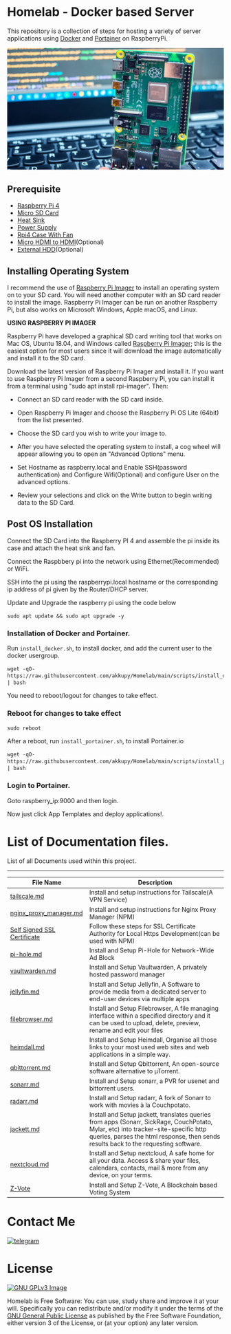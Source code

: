 # Homelab - Docker based Server

This repository is a collection of steps for hosting a variety of server applications using [Docker](https://www.docker.com/) and [Portainer](https://github.com/portainer/portainer) on RaspberryPi.

![alt text](https://github.com/akkupy/Homelab/blob/main/images/rpi4.jpg?raw=true)

## Prerequisite

* [Raspberry Pi 4](https://robu.in/product/raspberry-pi-4-model-b-with-4-gb-ram/)
* [Micro SD Card](https://www.amazon.in/gp/product/B082WPGKT6)
* [Heat Sink](https://robu.in/product/black-4-in-1-heat-sink-set-aluminum-for-raspberry-pi-4b/)
* [Power Supply](https://www.amazon.in/gp/product/B07XY8F3P7/)
* [Rpi4 Case With Fan](https://www.amazon.in/gp/product/B082ZQSHFZ/)
* [Micro HDMI to HDMI](https://www.amazon.in/gp/product/B08PW6W54V/)(Optional)
* [External HDD](https://www.flipkart.com/wd-1-5-tb-wired-external-hard-disk-drive-hdd/p/itmfcyh2wheuvhbk)(Optional)

## Installing Operating System

I recommend the use of [Raspberry Pi Imager](https://www.raspberrypi.com/software/) to install an operating system on to your SD card. You will need another computer with an SD card reader to install the image. Raspberry Pi Imager can be run on another Raspberry Pi, but also works on Microsoft Windows, Apple macOS, and Linux.

**USING RASPBERRY PI IMAGER**

Raspberry Pi have developed a graphical SD card writing tool that works on Mac OS, Ubuntu 18.04, and Windows called [Raspberry Pi Imager](https://www.raspberrypi.com/software/); this is the easiest option for most users since it will download the image automatically and install it to the SD card.

Download the latest version of Raspberry Pi Imager and install it. If you want to use Raspberry Pi Imager from a second Raspberry Pi, you can install it from a terminal using "sudo apt install rpi-imager". Then:

* Connect an SD card reader with the SD card inside.

* Open Raspberry Pi Imager and choose the Raspberry Pi OS Lite (64bit) from the list presented.

* Choose the SD card you wish to write your image to.

* After you have selected the operating system to install, a cog wheel will appear allowing you to open an "Advanced Options" menu.

* Set Hostname as raspberry.local and Enable SSH(password authentication) and Configure Wifi(Optional) and configure User on the advanced options.

* Review your selections and click on the Write button to begin writing data to the SD Card.

## Post OS Installation

Connect the SD Card into the Raspberry PI 4 and assemble the pi inside its case and attach the heat sink and fan.

Connect the Raspbbery pi into the network using Ethernet(Recommended) or WiFi.

SSH into the pi using the raspberrypi.local hostname or the corresponding ip address of pi given by the Router/DHCP server.

Update and Upgrade the raspberry pi using the code below

```
sudo apt update && sudo apt upgrade -y
```

### Installation of Docker and Portainer.
Run `install_docker.sh`, to install docker, and add the current user to the docker usergroup.

```
wget -qO- https://raw.githubusercontent.com/akkupy/Homelab/main/scripts/install_docker.sh | bash
```
You need to reboot/logout for changes to take effect.

### Reboot for changes to take effect

```
sudo reboot
```

After a reboot, run `install_portainer.sh`, to install Portainer.io

```
wget -qO- https://raw.githubusercontent.com/akkupy/Homelab/main/scripts/install_portainer.sh | bash
```

### Login to Portainer.

Goto raspberry_ip:9000 and then login.

Now just click App Templates and deploy applications!.

# List of Documentation files.


List of all Documents used within this project.

---

| File Name | Description |
| --------- | ----------- |
|[tailscale.md](./docs/tailscale.md)|Install and setup instructions for Tailscale(A VPN Service)|
|[nginx_proxy_manager.md](./docs/nginx_proxy_manager.md)|Install and setup instructions for Nginx Proxy Manager (NPM)|
|[Self Signed SSL Certificate](https://github.com/akkupy/Self_Signed_SSL_Cerificate)|Follow these steps for SSL Certificate Authority for Local Https Development(can be used with NPM)|
|[pi-hole.md](./docs/pi-hole.md)|Install and Setup Pi-Hole for Network-Wide Ad Block|
|[vaultwarden.md](./docs/vaultwarden.md)|Install and Setup Vaultwarden, A privately hosted password manager|
|[jellyfin.md](./docs/jellyfin.md)|Install and Setup Jellyfin, A Software to provide media from a dedicated server to end-user devices via multiple apps|
|[filebrowser.md](./docs/filebrowser.md)|Install and Setup Filebrowser, A file managing interface within a specified directory and it can be used to upload, delete, preview, rename and edit your files|
|[heimdall.md](./docs/heimdall.md)|Install and Setup Heimdall, Organise all those links to your most used web sites and web applications in a simple way.|
|[qbittorrent.md](./docs/qbittorrent.md)|Install and Setup Qbittorrent, An open-source software alternative to µTorrent.|
|[sonarr.md](./docs/sonarr.md)|Install and Setup sonarr, a PVR for usenet and bittorrent users.|
|[radarr.md](./docs/radarr.md)|Install and Setup radarr, A fork of Sonarr to work with movies à la Couchpotato.|
|[jackett.md](./docs/jackett.md)|Install and Setup jackett, translates queries from apps (Sonarr, SickRage, CouchPotato, Mylar, etc) into tracker-site-specific http queries, parses the html response, then sends results back to the requesting software.|
|[nextcloud.md](./docs/nextcloud.md)|Install and Setup nextcloud, A safe home for all your data. Access & share your files, calendars, contacts, mail & more from any device, on your terms.|
|[Z-Vote](https://github.com/akkupy/Z-Vote/tree/production)|Install and Setup Z-Vote, A Blockchain based Voting System|




# Contact Me
 [![telegram](https://img.shields.io/badge/Akku-000000?style=for-the-badge&logo=telegram)](https://t.me/akkupy)


# License
[![GNU GPLv3 Image](https://www.gnu.org/graphics/gplv3-127x51.png)](http://www.gnu.org/licenses/gpl-3.0.en.html)  

Homelab is Free Software: You can use, study share and improve it at your
will. Specifically you can redistribute and/or modify it under the terms of the
[GNU General Public License](https://www.gnu.org/licenses/gpl.html) as
published by the Free Software Foundation, either version 3 of the License, or
(at your option) any later version. 


